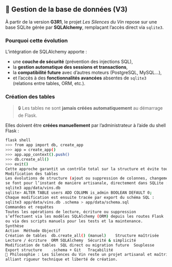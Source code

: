 ## 🧱 Gestion de la base de données (V3)

À partir de la version **G3R1**, le projet *Les Silences du Vin* repose sur une base SQLite gérée par **SQLAlchemy**, 
remplaçant l’accès direct via `sqlite3`.

### Pourquoi cette évolution
L’intégration de SQLAlchemy apporte :
- une **couche de sécurité** (prévention des injections SQL),
- la **gestion automatique des sessions et transactions**,
- la **compatibilité future** avec d’autres moteurs (PostgreSQL, MySQL…),
- et l’accès à des **fonctionnalités avancées** absentes de `sqlite3` (relations entre tables, ORM, etc.).

### Création des tables
> 🔒 Les tables ne sont **jamais créées automatiquement** au démarrage de Flask.

Elles doivent être **créées manuellement** par l’administrateur à l’aide du shell Flask :

```bash
flask shell
>>> from app import db, create_app
>>> app = create_app()
>>> app.app_context().push()
>>> db.create_all()
>>> exit()
Cette approche garantit un contrôle total sur la structure et évite toute altération non souhaitée en production.
Modification des tables
Les évolutions de structure (ajout ou suppression de colonnes, changement de type, etc.)
se font pour l’instant de manière artisanale, directement dans SQLite :
sqlite3 app/data/vins.db
sqlite> ALTER TABLE users ADD COLUMN is_admin BOOLEAN DEFAULT 0;
Chaque modification est ensuite tracée par export du schéma SQL :
sqlite3 app/data/vins.db .schema > app/data/schema.sql
Commandes et requêtes
Toutes les opérations de lecture, écriture ou suppression
s’effectuent via les modèles SQLAlchemy (ORM) depuis les routes Flask
ou via des scripts manuels pour les tests et la maintenance.
Synthèse
Action	Méthode	Objectif
Création de tables	db.create_all() (manuel)	Structure maîtrisée
Lecture / écriture	ORM SQLAlchemy	Sécurité & simplicité
Modification de tables	SQL direct ou migration future	Souplesse
Export structure	.schema + Git	Traçabilité
🧭 Philosophie : Les Silences du Vin reste un projet artisanal et maîtrisé,
alliant rigueur technique et liberté de création.

